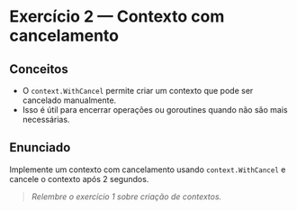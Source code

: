 # Exercício 2 — Contexto com cancelamento

## Conceitos
- O `context.WithCancel` permite criar um contexto que pode ser cancelado manualmente.
- Isso é útil para encerrar operações ou goroutines quando não são mais necessárias.

## Enunciado
Implemente um contexto com cancelamento usando `context.WithCancel` e cancele o contexto após 2 segundos.

> _Relembre o exercício 1 sobre criação de contextos._ 